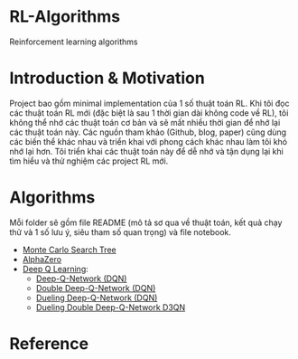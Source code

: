 # RL-Algorithms
Reinforcement learning algorithms

# Introduction & Motivation
Project bao gồm minimal implementation của 1 số thuật toán RL. Khi tôi đọc các thuật toán RL mới (đặc biệt là sau 1 thời gian dài không code về RL), tôi không thể nhớ các thuật toán cơ bản và sẽ mất nhiều thời gian để nhớ lại các thuật toán này. Các nguồn tham khảo (Github, blog, paper) cũng dùng các biến thể khác nhau và triển khai với phong cách khác nhau làm tôi khó nhớ lại hơn. Tôi triển khai các thuật toán này để dễ nhớ và tận dụng lại khi tìm hiểu và thử nghiệm các project RL mới.

# Algorithms

Mỗi folder sẽ gồm file README (mô tả sơ qua về thuật toán, kết quả chạy thử và 1 số lưu ý, siêu tham số quan trọng) và file notebook.

- [Monte Carlo Search Tree](Monte-Carlo-Tree-Search)
- [AlphaZero](AlphaZero)
- [Deep Q Learning](Deep-Q-Network-variants): 
    - [Deep-Q-Network (DQN)](Deep-Q-Network-variants/DQN)
    - [Double Deep-Q-Network (DQN)](Deep-Q-Network-variants/DoubleDQN)
    - [Dueling Deep-Q-Network (DQN)](Deep-Q-Network-variants/Dueling_DQN)
    - [Dueling Double Deep-Q-Network D3QN](Deep-Q-Network-variants/D3QN)

# Reference